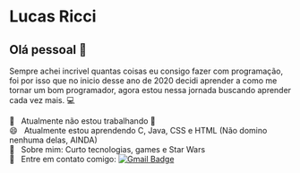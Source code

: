 <img width="auto" src="">


# Lucas Ricci

## Olá pessoal 👋
Sempre achei incrivel quantas coisas eu consigo fazer com programação, foi por isso que no inicio desse ano de 2020 decidi aprender a como me tornar um bom programador, agora estou nessa jornada buscando aprender cada vez mais.
:computer:

 :rocket: &nbsp; Atualmente não estou trabalhando :handbag:
 <br/> :smile: &nbsp; Atualmente estou aprendendo C, Java, CSS e HTML (Não domino nenhuma delas, AINDA)
 <br/> 💬  &nbsp; Sobre mim: Curto tecnologias, games e Star Wars
 <br/> :email: &nbsp; Entre em contato comigo: [![Gmail Badge](https://img.shields.io/badge/-lucas.ricci2014@gmail.com-c14438?style=flat-square&logo=Gmail&logoColor=white&link=mailto:lucas.ricci2014@gmail.com)](mailto:lucas.ricci2014@gmail.com)
